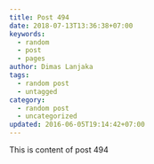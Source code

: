 ```yaml
---
title: Post 494
date: 2018-07-13T13:36:38+07:00
keywords:
  - random
  - post
  - pages
author: Dimas Lanjaka
tags:
  - random post
  - untagged
category:
  - random post
  - uncategorized
updated: 2016-06-05T19:14:42+07:00
---
```

This is content of post 494